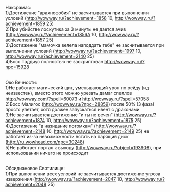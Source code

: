 Наксрамас:<br>
1)Достижение "арахнофобия" не засчитывается при выполнении условий (http://wowway.ru/?achievement=1858 10, http://wowway.ru/?achievement=1859 25)<br>
2)При убийстве лоскутика за 3 минуты не дается ачив (http://wowway.ru/?achievement=1856А 10, http://wowway.ru/?achievement=1857 25)<br>
3)Достижение "мамочка велела наподдать тебе" не засчитывается при выполнении условий (http://wowway.ru/?achievement=1997 10, http://wowway.ru/?achievement=2140 25)<br>
4)Босс Таддиус полностью не заскриптован http://wowway.ru/?npc=15928<br><br>


Око Вечности:<br>
1)Не работает магический щит, уменьшающий урон по рейду (ид неизвестен), вместо этого можно урезать дамаг спеллов http://wowway.com/?spell=60073 и http://wowway.ru/?spell=57058<br>
2)Босс Малигос (http://wowway.ru/?npc=28859) после 50% (3 фаза) просто улетает, хотя должен запускаться ивент с драконами<br>
3)Не засчитывается достижение "и ты не вечен" (http://wowway.ru/?achievement=1874 10, http://wowway.ru/?achievement=1875 25)<br>
4)Достижение "в назидание потомкам" (http://wowway.ru/?achievement=2148 10, http://wowway.ru/?achievement=2149 25) не работает из-за невозможности встать на парящий диск (http://ru.wowhead.com/npc=30248)<br>
5)Не работает портал к выходу (http://wowway.ru/?object=193908), при использовании ничего не происходит<br><br>


Обсидиановое Святилище:<br>
1)При выполнении всех условий не засчитывается достижение угроза извержения (http://wowway.ru/?achievement=2047 10, http://wowway.ru/?achievement=2048 25)<br>
